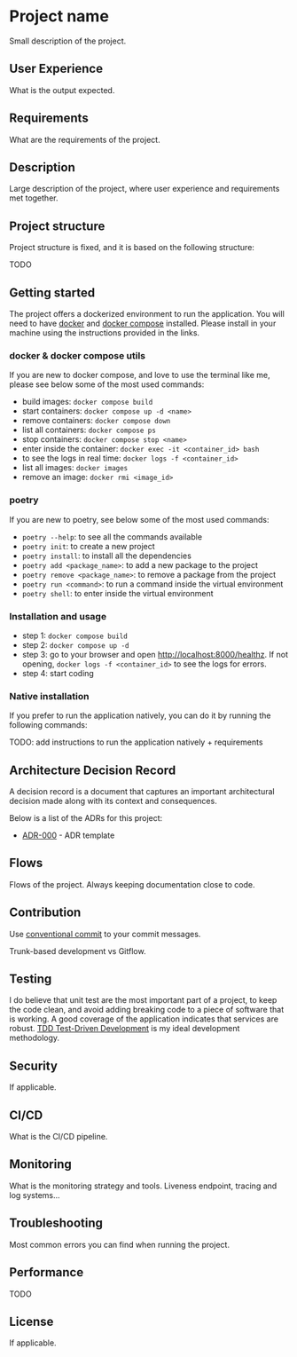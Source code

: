 # Project name

Small description of the project.

## User Experience

What is the output expected.

## Requirements

What are the requirements of the project.

## Description

Large description of the project, where user experience and requirements met
together.

## Project structure

Project structure is fixed, and it is based on the following structure:

TODO

## Getting started

The project offers a dockerized environment to run the application. You will
need to have [docker](https://docs.docker.com/get-docker/) and
[docker compose](https://docs.docker.com/compose/install/) installed. Please
install in your machine using the instructions provided in the links.

### docker & docker compose utils

If you are new to docker compose, and love to use the terminal like me, please
see below some of the most used commands:

- build images: `docker compose build`
- start containers: `docker compose up -d <name>`
- remove containers: `docker compose down`
- list all containers: `docker compose ps`
- stop containers: `docker compose stop <name>`
- enter inside the container: `docker exec -it <container_id> bash`
- to see the logs in real time: `docker logs -f <container_id>`
- list all images: `docker images`
- remove an image: `docker rmi <image_id>`

### poetry

If you are new to poetry, see below some of the most used commands:

- `poetry --help`: to see all the commands available
- `poetry init`: to create a new project
- `poetry install`: to install all the dependencies
- `poetry add <package_name>`: to add a new package to the project
- `poetry remove <package_name>`: to remove a package from the project
- `poetry run <command>`: to run a command inside the virtual environment
- `poetry shell`: to enter inside the virtual environment

### Installation and usage

- step 1: `docker compose build`
- step 2: `docker compose up -d`
- step 3: go to your browser and open
  [http://localhost:8000/healthz](http://localhost:8000/healthz). If not opening,
  `docker logs -f <container_id>` to see the logs for errors.
- step 4: start coding

### Native installation

If you prefer to run the application natively, you can do it by running the
following commands:

TODO: add instructions to run the application natively + requirements

## Architecture Decision Record

A decision record is a document that captures an important architectural
decision made along with its context and consequences.

Below is a list of the ADRs for this project:

- [ADR-000](../../docs/templates/adr.md) - ADR template

## Flows

Flows of the project. Always keeping documentation close to code.

## Contribution

Use [conventional commit](https://www.conventionalcommits.org/en/v1.0.0/) to
your commit messages.

Trunk-based development vs Gitflow.

## Testing

I do believe that unit test are the most important part of a project, to keep
the code clean, and avoid adding breaking code to a piece of software that is
working. A good coverage of the application indicates that services are robust.
[TDD Test-Driven Development](
https://www.guru99.com/test-driven-development.html) is my ideal development
methodology.

## Security

If applicable.

## CI/CD

What is the CI/CD pipeline.

## Monitoring

What is the monitoring strategy and tools. Liveness endpoint, tracing and log
systems...

## Troubleshooting

Most common errors you can find when running the project.

## Performance

TODO

## License

If applicable.

